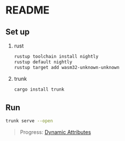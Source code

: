 # README

## Set up

1. rust
    ```bash
    rustup toolchain install nightly
    rustup default nightly
    rustup target add wasm32-unknown-unknown

    ```
2. trunk
    ```bash
    cargo install trunk

    ```

## Run

```bash
trunk serve --open
```

> Progress: [Dynamic Attributes](https://book.leptos.dev/view/02_dynamic_attributes.html)